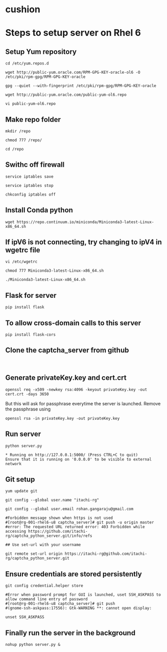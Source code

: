 # cushion

# Steps to setup server on Rhel 6

## Setup Yum repository

```
cd /etc/yum.repos.d

wget http://public-yum.oracle.com/RPM-GPG-KEY-oracle-ol6 -O /etc/pki/rpm-gpg/RPM-GPG-KEY-oracle

gpg --quiet --with-fingerprint /etc/pki/rpm-gpg/RPM-GPG-KEY-oracle

wget http://public-yum.oracle.com/public-yum-ol6.repo

vi public-yum-ol6.repo 

```

## Make repo folder

```
mkdir /repo

chmod 777 /repo/

cd /repo
```
## Swithc off firewall
```
service iptables save

service iptables stop

chkconfig iptables off
```
## Install Conda python
```
wget https://repo.continuum.io/miniconda/Miniconda3-latest-Linux-x86_64.sh
```
## If ipV6 is not connecting, try changing to ipV4 in wgetrc file
```
vi /etc/wgetrc 

chmod 777 Miniconda3-latest-Linux-x86_64.sh 

./Miniconda3-latest-Linux-x86_64.sh 
```

## Flask for server

`pip install flask`

## To allow cross-domain calls to this server

`pip install flask-cors`

## Clone the captcha_server from github

` `

## Generate privateKey.key and cert.crt

`openssl req -x509 -newkey rsa:4096 -keyout privateKey.key -out cert.crt -days 3650`

But this will ask for passphrase everytime the server is launched. Remove the passphrase using 

`openssl rsa -in privateKey.key -out privateKey.key`

## Run server
```
python server.py

* Running on http://127.0.0.1:5000/ (Press CTRL+C to quit)
Ensure that it is running on '0.0.0.0' to be visible to external network

```
## Git setup
```
yum update git

git config --global user.name "itachi-rg"

git config --global user.email rohan.gangaraju@gmail.com

#Forbidden message shown when https is not used 
#[root@rg-001-rhel6-u8 captcha_server]# git push -u origin master
#error: The requested URL returned error: 403 Forbidden while accessing https://github.com/itachi-rg/captcha_python_server.git/info/refs

## Use set-url with your username 

git remote set-url origin https://itachi-rg@github.com/itachi-rg/captcha_python_server.git
```
## Ensure credentials are stored persistently
```
git config credential.helper store

#Error when password prompt for GUI is launched, uset SSH_ASKPASS to allow command line entry of password
#[root@rg-001-rhel6-u8 captcha_server]# git push 
#(gnome-ssh-askpass:17556): Gtk-WARNING **: cannot open display: 

unset SSH_ASKPASS
```

## Finally run the server in the background
```
nohup python server.py &
```

